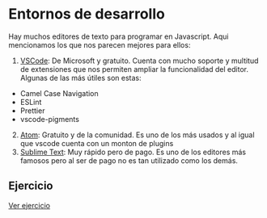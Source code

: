 # Entornos de desarrollo

Hay muchos editores de texto para programar en Javascript. Aqui mencionamos los que nos parecen mejores para ellos:

1. [VSCode](https://code.visualstudio.com/): De Microsoft y gratuito. Cuenta con mucho soporte y multitud de extensiones que nos 
permiten ampliar la funcionalidad del editor. Algunas de las más útiles son estas:
  * Camel Case Navigation
  * ESLint
  * Prettier
  * vscode-pigments

2. [Atom](https://atom.io/): Gratuito y de la comunidad. Es uno de los más usados y al igual que vscode cuenta con un monton de plugins
3. [Sublime Text](https://www.sublimetext.com/): Muy rápido pero de pago. Es uno de los editores más famosos pero al ser de pago no es
tan utilizado como los demás.

## Ejercicio

[Ver ejercicio](exercise.md)
